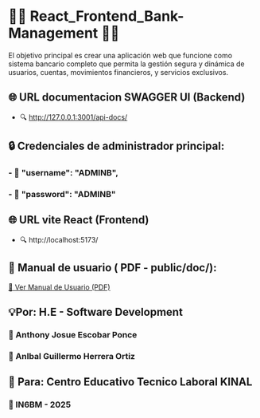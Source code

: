 # 🏦💵 React_Frontend_Bank-Management 🏦💵
El objetivo principal es crear una aplicación web que funcione como sistema bancario completo que permita la gestión segura 
y dinámica de usuarios, cuentas, movimientos financieros, y servicios exclusivos.

## 🌐 URL documentacion SWAGGER UI (Backend)
  - 🔍 http://127.0.0.1:3001/api-docs/

## 🔒 Credenciales de administrador principal:
### - 🔑 "username": "ADMINB",
### - 🔑 "password": "ADMINB"

## 🌐 URL vite React (Frontend)
 - 🔍 http://localhost:5173/

 ## 📘 Manual de usuario ( PDF - public/doc/):
[📄 Ver Manual de Usuario (PDF)]()

## 💡Por: H.E - Software Development
 ### 🪪 Anthony Josue Escobar Ponce  
 ### 🪪 AnIbal Guillermo Herrera Ortiz 
 
## 📨 Para: Centro Educativo Tecnico Laboral KINAL
 ### 🏫 IN6BM - 2025
